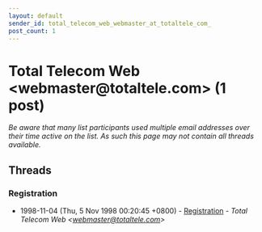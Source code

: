 ```yaml
---
layout: default
sender_id: total_telecom_web_webmaster_at_totaltele_com_
post_count: 1
---
```


# Total Telecom Web <webmaster<span>@</span>totaltele.com> (1 post)

_Be aware that many list participants used multiple email addresses over their time active on the list. As such this page may not contain all threads available._

## Threads

### Registration
+ 1998-11-04 (Thu, 5 Nov 1998 00:20:45 +0800) - [Registration](/archive/1998/11/98cbb64c9ec59d1d4d31df8016ec79137f4fec23e2ef0f86a7488741a063af38) - _Total Telecom Web \<webmaster@totaltele.com\>_


